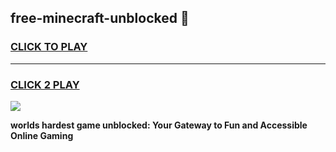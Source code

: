 
## free-minecraft-unblocked 👋
<h3>
<a href="https://premium.freeplayer.one?title=free-minecraft-unblocked&ref=14F">CLICK TO PLAY</a></h3>
<hr>

<h3>
<a href="https://premium.freeplayer.one?title=free-minecraft-unblocked&ref=14F">CLICK 2 PLAY</a>
  
</h3>

<a href="https://premium.freeplayer.one?title=free-minecraft-unblocked&ref=12F/"><img src="https://clearcache.store/games.png"></a>


**worlds hardest game unblocked: Your Gateway to Fun and Accessible Online Gaming**
